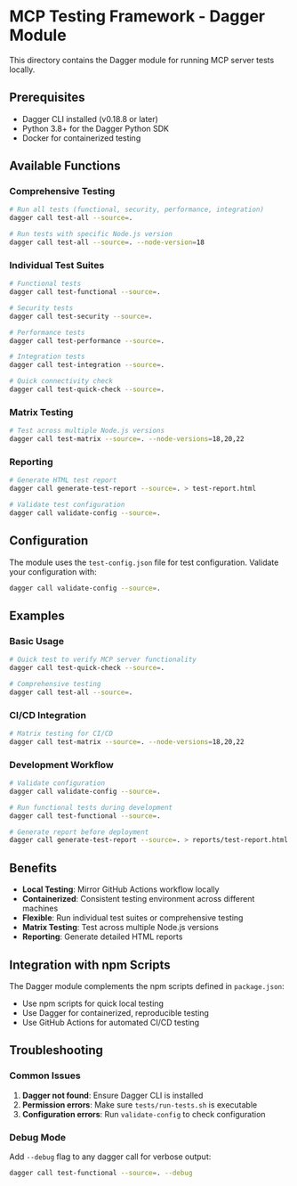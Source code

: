 # MCP Testing Framework - Dagger Module

This directory contains the Dagger module for running MCP server tests locally.

## Prerequisites

- Dagger CLI installed (v0.18.8 or later)
- Python 3.8+ for the Dagger Python SDK
- Docker for containerized testing

## Available Functions

### Comprehensive Testing

```bash
# Run all tests (functional, security, performance, integration)
dagger call test-all --source=.

# Run tests with specific Node.js version
dagger call test-all --source=. --node-version=18
```

### Individual Test Suites

```bash
# Functional tests
dagger call test-functional --source=.

# Security tests
dagger call test-security --source=.

# Performance tests
dagger call test-performance --source=.

# Integration tests
dagger call test-integration --source=.

# Quick connectivity check
dagger call test-quick-check --source=.
```

### Matrix Testing

```bash
# Test across multiple Node.js versions
dagger call test-matrix --source=. --node-versions=18,20,22
```

### Reporting

```bash
# Generate HTML test report
dagger call generate-test-report --source=. > test-report.html

# Validate test configuration
dagger call validate-config --source=.
```

## Configuration

The module uses the `test-config.json` file for test configuration. Validate your configuration with:

```bash
dagger call validate-config --source=.
```

## Examples

### Basic Usage

```bash
# Quick test to verify MCP server functionality
dagger call test-quick-check --source=.

# Comprehensive testing
dagger call test-all --source=.
```

### CI/CD Integration

```bash
# Matrix testing for CI/CD
dagger call test-matrix --source=. --node-versions=18,20,22
```

### Development Workflow

```bash
# Validate configuration
dagger call validate-config --source=.

# Run functional tests during development
dagger call test-functional --source=.

# Generate report before deployment
dagger call generate-test-report --source=. > reports/test-report.html
```

## Benefits

- **Local Testing**: Mirror GitHub Actions workflow locally
- **Containerized**: Consistent testing environment across different machines
- **Flexible**: Run individual test suites or comprehensive testing
- **Matrix Testing**: Test across multiple Node.js versions
- **Reporting**: Generate detailed HTML reports

## Integration with npm Scripts

The Dagger module complements the npm scripts defined in `package.json`:

- Use npm scripts for quick local testing
- Use Dagger for containerized, reproducible testing
- Use GitHub Actions for automated CI/CD testing

## Troubleshooting

### Common Issues

1. **Dagger not found**: Ensure Dagger CLI is installed
2. **Permission errors**: Make sure `tests/run-tests.sh` is executable
3. **Configuration errors**: Run `validate-config` to check configuration

### Debug Mode

Add `--debug` flag to any dagger call for verbose output:

```bash
dagger call test-functional --source=. --debug
```
